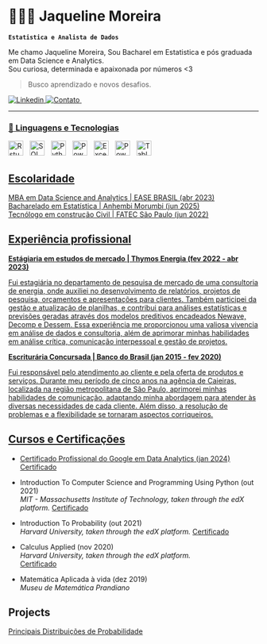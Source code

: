# 👩🏻‍💻 Jaqueline Moreira

**`Estatistica e Analista de Dados`**

Me chamo Jaqueline Moreira, Sou Bacharel em Estatistica e pós graduada em Data Science e Analytics.  
Sou curiosa, determinada e apaixonada por números <3 
> Busco aprendizado e novos desafios.


<p align="left">
    <a href="https://www.linkedin.com/in/jaqueline-v-moreira">
        <img 
            alt="Linkedin" 
            title="Visite" 
            src="https://custom-icon-badges.demolab.com/badge/--020122?style=for-the-badge&logo=Linkedin_jaque"
        />
    </a>
    <a href="mailto:moreirajq@gmail.com?">
        <img 
            alt="Contato" 
            title="Gmail" 
            src="https://img.shields.io/badge/-020122?style=for-the-badge&logo=gmail"
        />
    </a> 
    <a href="https://api.whatsapp.com/send?phone=5511971334265">
        <img 
            alt="" 
            title="Whatsapp" 
            src="https://img.shields.io/badge/-020122?style=for-the-badge&logo=whatsapp"
        />
</p>

---

### 🤖 Linguagens e Tecnologias

<img 
    align="left" 
    alt="Rstudio"
    title="Rstudio" 
    width="30px" 
    style="padding-right: 10px;" 
    src="https://cdn.jsdelivr.net/gh/devicons/devicon@latest/icons/rstudio/rstudio-original.svg" 
/>
<img 
    align="left" 
    alt="SQL" 
    title="SQL"
    width="30px" 
    style="padding-right: 10px;" 
    src="https://cdn.jsdelivr.net/gh/devicons/devicon@latest/icons/azuresqldatabase/azuresqldatabase-original.svg" 
/>
<img 
    align="left" 
    alt="Python" 
    title="Python"
    width="30px" 
    style="padding-right: 10px;" 
    src="https://cdn.jsdelivr.net/gh/devicons/devicon@latest/icons/python/python-original.svg" 
/>
<img 
    align="left" 
    alt="PowerBI"
    title="PowerBI" 
    width="30px" 
    style="padding-right: 10px;" 
    src="https://img.icons8.com/?size=100&id=Ny0t2MYrJ70p&format=png&color=000000" 
/>
<img 
    align="left" 
    alt="Excel"
    title="Excel" 
    width="30px" 
    style="padding-right: 10px;" 
    src="https://img.icons8.com/?size=100&id=13654&format=png&color=000000" 
/>
<img 
    align="left" 
    alt="PowerPoint" 
    title="PowerPoint"
    width="30px" 
    style="padding-right: 10px;" 
    src="https://img.icons8.com/?size=100&id=81726&format=png&color=000000" 
/>

<img 
    align="left" 
    alt="Tableau" 
    title="Tableau"
    width="30px" 
    style="padding-right: 10px;" 
    src="https://img.icons8.com/?size=100&id=9Kvi1p1F0tUo&format=png&color=000000" 
/>

<br/>
<br/>
</p>

## Escolaridade  

MBA em Data Science and Analytics | EASE BRASIL (abr 2023)  
Bacharelado em Estatística | Anhembi Morumbi (jun 2025)  
Tecnólogo em construção Civil |  FATEC São Paulo (jun 2022)

## Experiência profissional
**Estágiaria em estudos de mercado | Thymos Energia (fev 2022 - abr 2023)**

Fui estagiária no departamento de pesquisa de mercado de uma consultoria de energia, onde auxiliei no desenvolvimento de relatórios, projetos de pesquisa, orçamentos e apresentações para clientes. Também participei da gestão e atualização de planilhas, e contribui para análises estatísticas e previsões geradas através dos modelos preditivos encadeados Newave, Decomp e Dessem. 
Essa experiência me proporcionou uma valiosa vivencia em análise de dados e consultoria, além de aprimorar minhas habilidades em análise crítica, comunicação interpessoal e gestão de projetos.

**Escriturária Concursada | Banco do Brasil (jan 2015 - fev 2020)**

Fui responsável pelo atendimento ao cliente e pela oferta de produtos e serviços. Durante meu período de cinco anos na agência de Caieiras, localizada na região metropolitana de São Paulo, aprimorei minhas habilidades de comunicação, adaptando minha abordagem para atender às diversas necessidades de cada cliente. Além disso, a resolução de problemas e a flexibilidade se tornaram aspectos corriqueiros.

## Cursos e Certificações

* Certificado Profissional do Google em Data Analytics (jan 2024)  
[Certificado](https://www.coursera.org/account/accomplishments/professional-cert/E4Z83E6DA68B)


* Introduction To Computer Science and Programming Using Python (out 2021)  
*MIT -  Massachusetts Institute of Technology, taken through the edX platform.*
[Certificado](https://courses.edx.org/certificates/ca3b3e6e3b184074b0903dde0198fec6)

* Introduction To Probability (out 2021)    
*Harvard University, taken through the edX platform.*
[Certificado](https://courses.edx.org/certificates/2fdf33977dda4e5fbebd7b121e1615d9)


* Calculus Applied (nov 2020)  
*Harvard University, taken through the edX platform.*  
[Certificado](https://courses.edx.org/certificates/e1721d122b6b406ba622e530ef278008)

* Matemática Aplicada à vida (dez 2019)  
*Museu de Matemática Prandiano*

## Projects
[Principais Distribuições de Probabilidade](https://github.com/Jaque-Moreira/Probability_Distributions)
